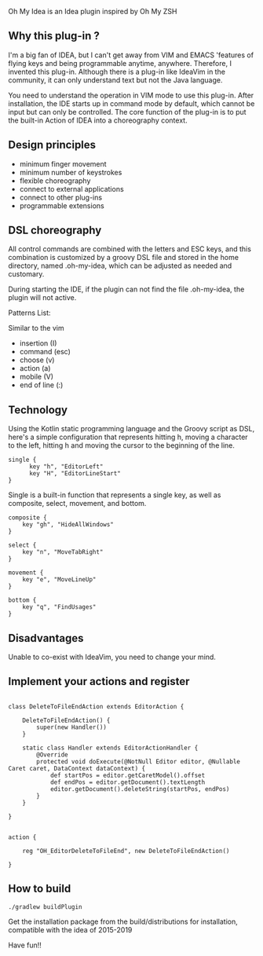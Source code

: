 Oh My Idea is an Idea plugin inspired by Oh My ZSH

## Why this plug-in ?

I'm a big fan of IDEA, but I can't get away from VIM and EMACS 'features of flying keys and being programmable anytime, anywhere. Therefore, I invented this plug-in. Although there is a plug-in like IdeaVim in the community, it can only understand text but not the Java language.

You need to understand the operation in VIM mode to use this plug-in. After installation, the IDE starts up in command mode by default, which cannot be input but can only be controlled. The core function of the plug-in is to put the built-in Action of IDEA into a choreography context.

## Design principles

* minimum finger movement
* minimum number of keystrokes
* flexible choreography
* connect to external applications
* connect to other plug-ins
* programmable extensions


## DSL choreography

All control commands are combined with the letters and ESC keys, and this combination is customized by a groovy DSL file and stored in the home directory, named .oh-my-idea, which can be adjusted as needed and customary.

During starting the IDE, if the plugin can not find the file .oh-my-idea, the plugin will not active.


Patterns List:

Similar to the vim

* insertion (I)
* command (esc)
* choose (v)
* action (a)
* mobile (V)
* end of line (:)


## Technology

Using the Kotlin static programming language and the Groovy script as DSL, here's a simple configuration that represents hitting h, moving a character to the left, hitting h and moving the cursor to the beginning of the line.

```
single {
      key "h", "EditorLeft"
      key "H", "EditorLineStart"
}
```

Single is a built-in function that represents a single key, as well as composite, select, movement, and bottom.

```
composite {
    key "gh", "HideAllWindows"
}

select {
    key "n", "MoveTabRight"
}

movement {
    key "e", "MoveLineUp"
}

bottom {
    key "q", "FindUsages"
}

```


## Disadvantages

Unable to co-exist with IdeaVim, you need to change your mind.


## Implement your actions and register

```

class DeleteToFileEndAction extends EditorAction {

    DeleteToFileEndAction() {
        super(new Handler())
    }

    static class Handler extends EditorActionHandler {
        @Override
        protected void doExecute(@NotNull Editor editor, @Nullable Caret caret, DataContext dataContext) {
            def startPos = editor.getCaretModel().offset
            def endPos = editor.getDocument().textLength
            editor.getDocument().deleteString(startPos, endPos)
        }
    }

}


action {

    reg "OH_EditorDeleteToFileEnd", new DeleteToFileEndAction()

}

```



## How to build

```
./gradlew buildPlugin

```

Get the installation package from the build/distributions for installation, compatible with the idea of 2015-2019

Have fun!!
